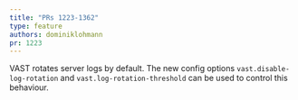 ```yaml
---
title: "PRs 1223-1362"
type: feature
authors: dominiklohmann
pr: 1223
---
```


VAST rotates server logs by default. The new config options
`vast.disable-log-rotation` and `vast.log-rotation-threshold` can be used to
control this behaviour.
